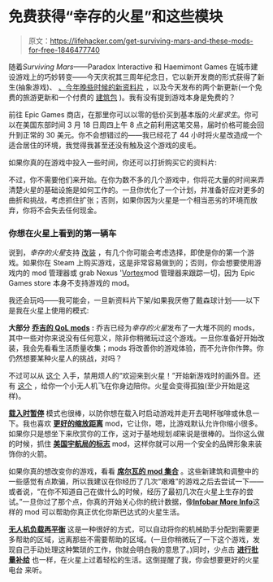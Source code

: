 # 免费获得“幸存的火星”和这些模块

> 原文：<https://lifehacker.com/get-surviving-mars-and-these-mods-for-free-1846477740>

随着*Surviving Mars*——Paradox Interactive 和 Haemimont Games 在城市建设游戏上的巧妙转变——今天庆祝其三周年纪念日，它以新开发商的形式获得了新生(抽象游戏)、 [、今年晚些时候的新资料片](https://www.youtube.com/watch?v=1ioVvRJAlyw) ，以及今天发布的两个新更新(一个免费的旅游更新和一个付费的 [建筑包](https://www.youtube.com/watch?v=whQI4rqWz0o) )。我有没有提到游戏本身是免费的？



前往 Epic Games 商店，在那里你可以以零的低价买到基本版的*火星求生*。你可以在美国东部时间 3 月 18 日周四上午 8 点之前利用这笔交易，届时价格可能会回升到正常的 30 美元。你不会想错过的——我已经花了 44 小时将火星改造成一个适合居住的环境，我觉得我甚至还没有触及这个游戏的皮毛。

如果你真的在游戏中投入一些时间，你还可以打折购买它的资料片:

不过，你不需要他们来开始。在你为数不多的几个游戏中，你将花大量的时间来弄清楚火星的基础设施是如何工作的。一旦你优化了一个计划，并准备好应对更多的曲折和挑战，考虑抓住扩张；否则，如果你因为火星是一个相当恶劣的环境而放弃，你将不会失去任何现金。

### 你想在火星上看到的第一辆车

说到，*幸存的火星*支持 [改装](https://www.nexusmods.com/survivingmars) ，有几个你可能会考虑选择，即使是你的第一个游戏。如果你在 Steam 上购买游戏，这是非常容易做到的；否则，你会想要使用游戏内的 mod 管理器或 grab Nexus '[Vortex](https://www.nexusmods.com/site/mods/1)mod 管理器来跟踪一切，因为 Epic Games store 本身不支持游戏的 mod。

我还会玩吗——我可能会，一旦新资料片下架/如果我厌倦了戴森球计划——以下是我在火星上使用的模式:

**大部分** [**乔吉的 QoL mods**](https://steamcommunity.com/sharedfiles/filedetails/?id=1571497933) **:** 乔吉已经为*幸存的火星*发布了一大堆不同的 mods，其中一些对你来说没有任何意义，除非你稍微玩过这个游戏。一旦你准备好开始改装，我会先看看生活质量收集；mods 将改善你的游戏体验，而不允许你作弊。你仍然想要某种火星人的挑战，对吗？

不过可以从 [这个](https://steamcommunity.com/sharedfiles/filedetails/?id=1968185257) 入手，禁用烦人的“欢迎来到火星！”开始新游戏时的画外音。还有 [这个](https://steamcommunity.com/sharedfiles/filedetails/?id=1662943895) ，给你一个小无人机飞在你身边陪你。火星会变得孤独(至少开始是这样)。

[**载入时暂停**](https://steamcommunity.com/sharedfiles/filedetails/?id=1568680481&searchtext=pause+on+load) 模式也很棒，以防你想在载入时启动游戏并走开去喝杯咖啡或休息一下。我也喜欢 [**更好的缩放距离**](https://steamcommunity.com/sharedfiles/filedetails/?id=1337490031&searchtext=better+zoom+distance) mod，它让你，嗯，比游戏默认允许你缩小很多。如果你只是想坐下来欣赏你的工作，这对于基地规划*或*来说是很棒的。当你这么做的时候，抓住 [**美国宇航局的标志**](https://steamcommunity.com/sharedfiles/filedetails/?id=1333417848&searchtext=nasa+logo) mod，这样你就可以用一个安全的品牌形象来装饰你的火箭。

如果你真的想改变你的游戏，看看 [**席尔瓦的 mod 集合**](https://steamcommunity.com/sharedfiles/filedetails/?id=1439969075) 。这些新建筑和调整中的一些感觉有点欺骗，所以我建议在你经历了几次“艰难”的游戏之后去尝试一下——或者说，“在你不知道自己在做什么的时候，经历了最初几次在火星上生存的尝试。”一旦你过了那个点，你真的开始关心你的统计数据，像[**Infobar More Info**](https://steamcommunity.com/sharedfiles/filedetails/?id=1775006723&searchtext=InfoBar+More+Info)这样的 mod 可以帮助你真正优化你斯巴达式的火星生活。

[**无人机负载再平衡**](https://steamcommunity.com/sharedfiles/filedetails/?id=1345052602) 这是一种很好的方式，可以自动将你的机械助手分配到需要更多帮助的区域，远离那些不需要帮助的区域。(一旦你稍微玩了一下这个游戏，发现自己手动处理这种繁琐的工作，你就会明白我的意思了。)同时，少点击 [**进行批量补给**](https://steamcommunity.com/sharedfiles/filedetails/?id=2198790927&searchtext=) 也一样，在火星上过着轻松的生活。这倒提醒了我，你会想要更好的火星电台 来听。
